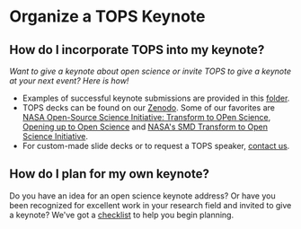 # Organize a TOPS Keynote

## How do I incorporate TOPS into my keynote?
*Want to give a keynote about open science or invite TOPS to give a keynote at your next event? Here is how!*

- Examples of successful keynote submissions are provided in this [folder](/Organizing_OS_Activities/keynote).
- TOPS decks can be found on our [Zenodo](https://zenodo.org/communities/tops/?page=1&size=20). Some of our favorites are [NASA Open-Source Science Initiative: Transform to OPen Science](https://zenodo.org/record/5621674), [Opening up to Open Science](https://zenodo.org/record/6536834) and [NASA's SMD Transform to Open Science Initiative](https://zenodo.org/record/6543148/files/PitchDeck_YOOS_PUBLIC.pdf?download=1). 
- For custom-made slide decks or to request a TOPS speaker, [contact us](https://docs.google.com/forms/d/1XcjQU9vYyXAMmJFdB6H021PFypGYWbNKvNR_em5q2UY/edit).

## How do I plan for my own keynote? 

Do you have an idea for an open science keynote address? Or have you been recognized for excellent work in your research field and invited to give a keynote? We've got a [checklist](./keynote_checklist.md) to help you begin planning. 
